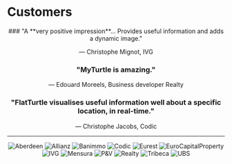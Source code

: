 Customers
=========

<center>
### "A **very positive impression**... Provides useful information and adds a dynamic image."

&mdash; Christophe Mignot, IVG

### "**MyTurtle is amazing**."

&mdash; Edouard Moreels, Business developer Realty

### "FlatTurtle visualises **useful information** well about a specific location, in real-time."

&mdash; Christophe Jacobs, Codic

***

![Aberdeen](https://img.flatturtle.com/flatturtle.com/customers/aberdeen.png) 
![Allianz](https://img.flatturtle.com/flatturtle.com/customers/allianz.png) 
![Banimmo](https://img.flatturtle.com/flatturtle.com/customers/banimmo.png) 
![Codic](https://img.flatturtle.com/flatturtle.com/customers/codic.png) 
![Eurest](https://img.flatturtle.com/flatturtle.com/customers/eurest.png) 
![EuroCapitalProperty](https://img.flatturtle.com/flatturtle.com/customers/eurocapitalproperty.png) 
![IVG](https://img.flatturtle.com/flatturtle.com/customers/ivg.png) 
![Mensura](https://img.flatturtle.com/flatturtle.com/customers/mensura.png) 
![P&V](https://img.flatturtle.com/flatturtle.com/customers/pv.png) 
![Realty](https://img.flatturtle.com/flatturtle.com/customers/realty.png) 
![Tribeca](https://img.flatturtle.com/flatturtle.com/customers/tribeca.png) 
![UBS](https://img.flatturtle.com/flatturtle.com/customers/ubs.png) 
</center>